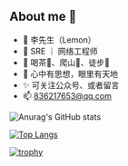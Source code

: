 About me 🍑
---

- 🔭  李先生（Lemon）
- 🌱  SRE ｜ 网络工程师
- 👯  喝茶🍵、爬山🧗、徒步🏃
- 💬  心中有思想，眼里有天地
- ✨  可关注公众号、或者留言
- 📫  836217653@qq.com



![Anurag's GitHub stats](https://github-readme-stats.vercel.app/api?username=Lemon-le&show_icons=true&theme=neon)

[![Top Langs](https://github-readme-stats.vercel.app/api/top-langs/?username=Lemon-le&layout=compact)](https://github.com/anuraghazra/github-readme-stats)


[![trophy](https://github-profile-trophy.vercel.app/?username=Lemon-le)](https://github.com/ryo-ma/github-profile-trophy)


